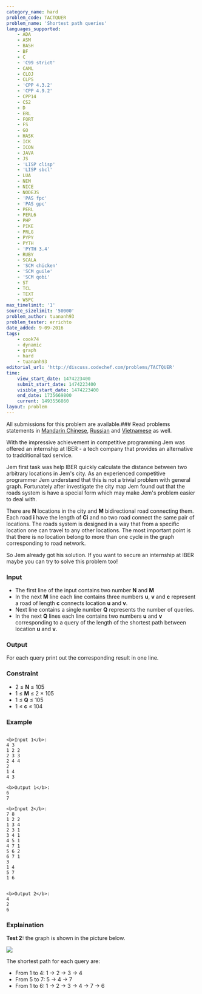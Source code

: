 ```yaml
---
category_name: hard
problem_code: TACTQUER
problem_name: 'Shortest path queries'
languages_supported:
    - ADA
    - ASM
    - BASH
    - BF
    - C
    - 'C99 strict'
    - CAML
    - CLOJ
    - CLPS
    - 'CPP 4.3.2'
    - 'CPP 4.9.2'
    - CPP14
    - CS2
    - D
    - ERL
    - FORT
    - FS
    - GO
    - HASK
    - ICK
    - ICON
    - JAVA
    - JS
    - 'LISP clisp'
    - 'LISP sbcl'
    - LUA
    - NEM
    - NICE
    - NODEJS
    - 'PAS fpc'
    - 'PAS gpc'
    - PERL
    - PERL6
    - PHP
    - PIKE
    - PRLG
    - PYPY
    - PYTH
    - 'PYTH 3.4'
    - RUBY
    - SCALA
    - 'SCM chicken'
    - 'SCM guile'
    - 'SCM qobi'
    - ST
    - TCL
    - TEXT
    - WSPC
max_timelimit: '1'
source_sizelimit: '50000'
problem_author: tuananh93
problem_tester: errichto
date_added: 9-09-2016
tags:
    - cook74
    - dynamic
    - graph
    - hard
    - tuananh93
editorial_url: 'http://discuss.codechef.com/problems/TACTQUER'
time:
    view_start_date: 1474223400
    submit_start_date: 1474223400
    visible_start_date: 1474223400
    end_date: 1735669800
    current: 1493556860
layout: problem
---
```

All submissions for this problem are available.###  Read problems statements in [Mandarin Chinese](http://www.codechef.com/download/translated/COOK74/mandarin/TACTQUER.pdf), [Russian](http://www.codechef.com/download/translated/COOK74/russian/TACTQUER.pdf) and [Vietnamese](http://www.codechef.com/download/translated/COOK74/vietnamese/TACTQUER.pdf) as well.

With the impressive achievement in competitive programming Jem was offered an internship at IBER - a tech company that provides an alternative to tradditional taxi service.

Jem first task was help IBER quickly calculate the distance between two arbitrary locations in Jem's city. As an experienced competitive programmer Jem understand that this is not a trivial problem with general graph. Fortunately after investigate the city map Jem found out that the roads system is have a special form which may make Jem's problem easier to deal with.

There are **N** locations in the city and **M** bidirectional road connecting them. Each road **i** have the length of **Ci** and no two road connect the same pair of locations. The roads system is designed in a way that from a specific location one can travel to any other locations. The most important point is that there is no location belong to more than one cycle in the graph corresponding to road network.

So Jem already got his solution. If you want to secure an internship at IBER maybe you can try to solve this problem too!

### Input

- The first line of the input contains two number **N** and **M**
- In the next **M** line each line contains three numbers **u**, **v** and **c** represent a road of length **c** connects location **u** and **v**.
- Next line contains a single number **Q** represents the number of queries.
- In the next **Q** lines each line contains two numbers **u** and **v** corresponding to a query of the length of the shortest path between location **u** and **v**.

### Output

For each query print out the corresponding result in one line.

### Constraint

- 2 ≤ **N** ≤ 105
- 1 ≤ **M** ≤ 2 × 105
- 1 ≤ **Q** ≤ 105
- 1 ≤ **c** ≤ 104
 

### Example

```

<b>Input 1</b>:
4 3
1 2 2
2 3 3
2 4 4
2
1 4
4 3

<b>Output 1</b>:
6
7

<b>Input 2</b>:
7 8
1 2 2
1 3 4
2 3 1
3 4 1
4 5 1
4 7 1
5 6 2
6 7 1
3
1 4
5 7
1 6


<b>Output 2</b>:
4
2
6

```
### Explaination

**Test 2:** the graph is shown in the picture below.

![](http://www.codechef.com/download/upload/tactquer-example-2.png)

The shortest path for each query are:

- From 1 to 4: 1 -> 2 -> 3 -> 4
- From 5 to 7: 5 -> 4 -> 7
- From 1 to 6: 1 -> 2 -> 3 -> 4 -> 7 -> 6